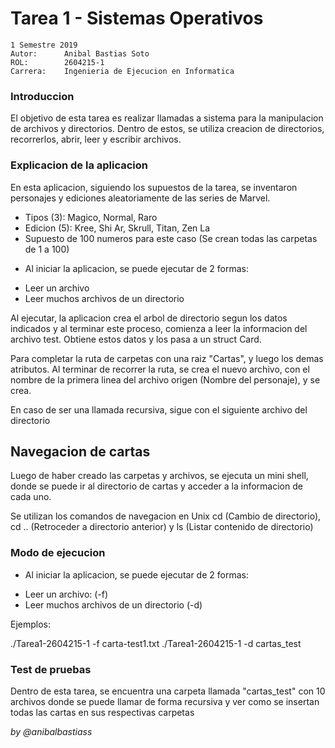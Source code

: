 # Tarea 1 - Sistemas Operativos

``` 
1 Semestre 2019
Autor:      Anibal Bastias Soto
ROL:        2604215-1
Carrera:    Ingenieria de Ejecucion en Informatica
```

### Introduccion
 
El objetivo de esta tarea es realizar llamadas a sistema para la manipulacion
de archivos y directorios. Dentro de estos, se utiliza creacion de directorios, 
recorrerlos, abrir, leer y escribir archivos.

### Explicacion de la aplicacion
En esta aplicacion, siguiendo los supuestos de la tarea, se inventaron personajes
y ediciones aleatoriamente de las series de Marvel.

* Tipos (3): Magico, Normal, Raro
* Edicion (5): Kree, Shi Ar, Skrull, Titan, Zen La 
* Supuesto de 100 numeros para este caso (Se crean todas las carpetas de 1 a 100)

- Al iniciar la aplicacion, se puede ejecutar de 2 formas:

* Leer un archivo
* Leer muchos archivos de un directorio

Al ejecutar, la aplicacion crea el arbol de directorio segun los datos indicados y al terminar este proceso, comienza a leer la informacion del archivo test. Obtiene estos datos y los pasa a un struct Card. 

Para completar la ruta de carpetas con una raiz "Cartas", y luego los demas atributos. Al terminar de recorrer la ruta,  se crea el nuevo archivo, con el nombre de la primera linea del archivo origen (Nombre del personaje), y se crea. 

En caso de ser una llamada recursiva, sigue con el siguiente archivo del directorio

## Navegacion de cartas

Luego de haber creado las carpetas y archivos, se ejecuta un mini shell, donde se 
puede ir al directorio de cartas y acceder a la informacion de cada uno.

Se utilizan los comandos de navegacion en Unix cd (Cambio de directorio), cd .. 
(Retroceder a directorio anterior) y ls (Listar contenido de directorio)

### Modo de ejecucion
- Al iniciar la aplicacion, se puede ejecutar de 2 formas:

* Leer un archivo: (-f)
* Leer muchos archivos de un directorio (-d)

Ejemplos:

./Tarea1-2604215-1 -f carta-test1.txt
./Tarea1-2604215-1 -d cartas_test

### Test de pruebas
Dentro de esta tarea, se encuentra una carpeta llamada "cartas_test" con 10 archivos
donde se puede llamar de forma recursiva y ver como se insertan todas las cartas
en sus respectivas carpetas

*by @anibalbastiass*